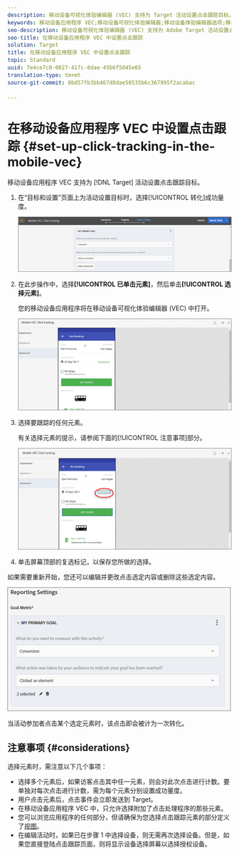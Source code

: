 ```yaml
---
description: 移动设备可视化体验编辑器 (VEC) 支持为 Target 活动设置点击跟踪目标。
keywords: 移动设备应用程序 VEC;移动设备可视化体验编辑器;移动设备体验编辑器选项;移动设备体验选项;定位视图;点击量;点击跟踪;跟踪
seo-description: 移动设备可视化体验编辑器 (VEC) 支持为 Adobe Target 活动设置点击跟踪目标。
seo-title: 在移动设备应用程序 VEC 中设置点击跟踪
solution: Target
title: 在移动设备应用程序 VEC 中设置点击跟踪
topic: Standard
uuid: 7e4ce7c0-0027-417c-8dae-45b6f5045e65
translation-type: tm+mt
source-git-commit: 8bd57fb3bb467d8dae50535b6c367995f2acabac

---
```



# 在移动设备应用程序 VEC 中设置点击跟踪 {#set-up-click-tracking-in-the-mobile-vec}

移动设备应用程序 VEC 支持为 [!DNL Target] 活动设置点击跟踪目标。

1. 在“目标和设置”页面上为活动设置目标时，选择[!UICONTROL 转化]成功量度。

   ![](assets/mobile-vec-clicktrack1.png)

1. 在此步操作中，选择&#x200B;**[!UICONTROL 已单击元素]**，然后单击&#x200B;**[!UICONTROL 选择元素]**。

   您的移动设备应用程序将在移动设备可视化体验编辑器 (VEC) 中打开。

   ![](assets/mobile-vec-clicktrack2.png)

1. 选择要跟踪的任何元素。

   有关选择元素的提示，请参阅下面的[!UICONTROL 注意事项]部分。

   ![](assets/mobile-vec-clicktrack3.png)

1. 单击屏幕顶部的复选标记，以保存您所做的选择。

如果需要重新开始，您还可以编辑并更改点击选定内容或删除这些选定内容。

![](assets/mobile-vec-clicktrack4.png)

当活动参加者点击某个选定元素时，该点击即会被计为一次转化。

## 注意事项 {#considerations}

选择元素时，需注意以下几个事项：

* 选择多个元素后，如果访客点击其中任一元素，则会对此次点击进行计数。要单独对每次点击进行计数，需为每个元素分别设置成功量度。
* 用户点击元素后，点击事件会立即发送到 Target。
* 在移动设备应用程序 VEC 中，只允许选择附加了点击处理程序的那些元素。
* 您可以浏览应用程序的任何部分，但请确保为您选择点击跟踪元素的部分定义了[视图](/help/c-target-mobile-app/c-mobile-visual-experience-composer/mobile-visual-experience-composer.md#target-views)。
* 在编辑活动时，如果已在步骤 1 中选择设备，则无需再次选择设备。但是，如果您直接登陆点击跟踪页面，则将显示设备选择屏幕以选择授权设备。
